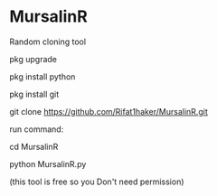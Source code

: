 # MursalinR
Random cloning tool

pkg upgrade 

pkg install python 

pkg install git 

git clone https://github.com/Rifat1haker/MursalinR.git

run command:

cd MursalinR

python MursalinR.py

(this tool is free so you Don't need permission) 
